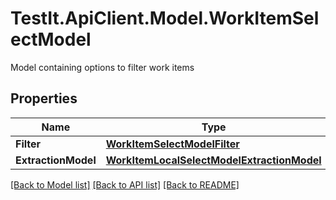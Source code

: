 # TestIt.ApiClient.Model.WorkItemSelectModel
Model containing options to filter work items

## Properties

Name | Type | Description | Notes
------------ | ------------- | ------------- | -------------
**Filter** | [**WorkItemSelectModelFilter**](WorkItemSelectModelFilter.md) |  | 
**ExtractionModel** | [**WorkItemLocalSelectModelExtractionModel**](WorkItemLocalSelectModelExtractionModel.md) |  | [optional] 

[[Back to Model list]](../README.md#documentation-for-models) [[Back to API list]](../README.md#documentation-for-api-endpoints) [[Back to README]](../README.md)

